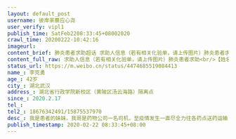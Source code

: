 ```yaml
---
layout: default_post
username: 彼岸荼蘼应心尧
user_verify: vipl1
publish_time: SatFeb2208:33:45+08002020
crawl_time: 20200222-10:42:16
imageurl: 
content_brief: 肺炎患者求助超话 求助人信息（若有相关化验单，请上传图片）肺炎患者求助【姓名】李克勇【年龄】42岁【所在城市】湖北武汉【所在小区、社区】湖北省行政学院新校区（黄陂区汤云海路）隔离点【患病时间】2020.2.17【联系方式】【其他紧急联系人】18676342491/15875537970【病情描述】 我是 ...全文
content_full_raw: 求助人信息（若有相关化验单，请上传图片）肺炎患者求助<br/>【姓名】李克勇<br/>【年龄】42岁<br/>【所在城市】湖北武汉<br/>【所在小区、社区】湖北省行政学院新校区（黄陂区汤云海路）隔离点<br/>【患病时间】2020.2.17<br/>【联系方式】<br/>【其他紧急联系人】18676342491/15875537970<br/>【病情描述】我是患者的妹妹，我哥是药物公司一名司机，至疫情发生一直尽全力往各药点送药运输，积极抗疫，工作中被同事传染，2.15号上完班晚上被隔离在武汉东西湖革新大道银湖时尚酒店，2.17号开始发烧，忽高忽低，干咳，2.18号反复发烧不退，咳嗽加重，进食困难.电话了求助相关人员要求做核酸检测，一直没回应，直至2.19号下午（病人三天没吃东西）才做核酸检测.咳嗽越来越严重，发烧到38.3度，一直求助去拍CT，到20号带去东西湖医院拍CT,结果显示双肺感染，开了点药晚上十点又被转到东西湖高桥五路城市便捷酒店继续隔离，21号病人胸部不适，十分难受，腹泻，全身乏力，21号晚上核酸结果出来确诊了以为会转医院，结果晚上七点多被转到湖北省行政学院新校区（黄陂区汤云路）隔离，病人晚上继续腹泻，发烧38.5度一直不退，咳嗽剧烈，胸闷气喘，乏力，半夜呼吸困难。病人己几天没进食，我们请求马上送医院救治；我们也知道武汉医疗系统面临巨大压力，也理解一线救治医护人员不易，一直静静等，病情刻不容缓，请政府相关部门，有关媒体<ahref='/n/央视新闻'>@央视新闻</a><ahref='/n/人民日报'>@人民日报</a><ahref='/n/长江日报'>@长江日报</a><ahref='/n/彭湃新闻'>@彭湃新闻</a>，有资源好心人帮助转发！感激不尽！<ahref='/n/卫健委'>@卫健委</a><ahref='/n/武汉热线'>@武汉热线</a><ahref='/n/协和医院'>@协和医院</a><ahref='/n/同济医院'>@同济医院</a>
status_url: https://m.weibo.cn/status/4474685519084413
name_: 李克勇
age_: 42岁
city_: 湖北武汉
address_: 湖北省行政学院新校区（黄陂区汤云海路）隔离点
since_: 2020.2.17
tel_: 
tel2_: 18676342491/15875537970
desc_: 我是患者的妹妹，我哥是药物公司一名司机，至疫情发生一直尽全力往各药点送药运输，积极抗疫，工作中被同事传染，2.15号上完班晚上被隔离在武汉东西湖革新大道银湖时尚酒店，2.17号开始发烧，忽高忽低，干咳，2.18号反复发烧不退，咳嗽加重，进食困难.电话了求助相关人员要求做核酸检测，一直没回应，直至2.19号下午（病人三天没吃东西）才做核酸检测.咳嗽越来越严重，发烧到38.3度，一直求助去拍CT，到20号带去东西湖医院拍CT,结果显示双肺感染，开了点药晚上十点又被转到东西湖高桥五路城市便捷酒店继续隔离，21号病人胸部不适，十分难受，腹泻，全身乏力，21号晚上核酸结果出来确诊了以为会转医院，结果晚上七点多被转到湖北省行政学院新校区（黄陂区汤云路）隔离，病人晚上继续腹泻，发烧38.5度一直不退，咳嗽剧烈，胸闷气喘，乏力，半夜呼吸困难。病人己几天没进食，我们请求马上送医院救治；我们也知道武汉医疗系统面临巨大压力，也理解一线救治医护人员不易，一直静静等，病情刻不容缓，请政府相关部门，有关媒体<ahref='/n/央视新闻'>@央视新闻</a><ahref='/n/人民日报'>@人民日报</a><ahref='/n/长江日报'>@长江日报</a><ahref='/n/彭湃新闻'>@彭湃新闻</a>，有资源好心人帮助转发！感激不尽！<ahref='/n/卫健委'>@卫健委</a><ahref='/n/武汉热线'>@武汉热线</a><ahref='/n/协和医院'>@协和医院</a><ahref='/n/同济医院'>@同济医院</a>
publish_timestamp: 2020-02-22 08:33:45+08:00
---
```

